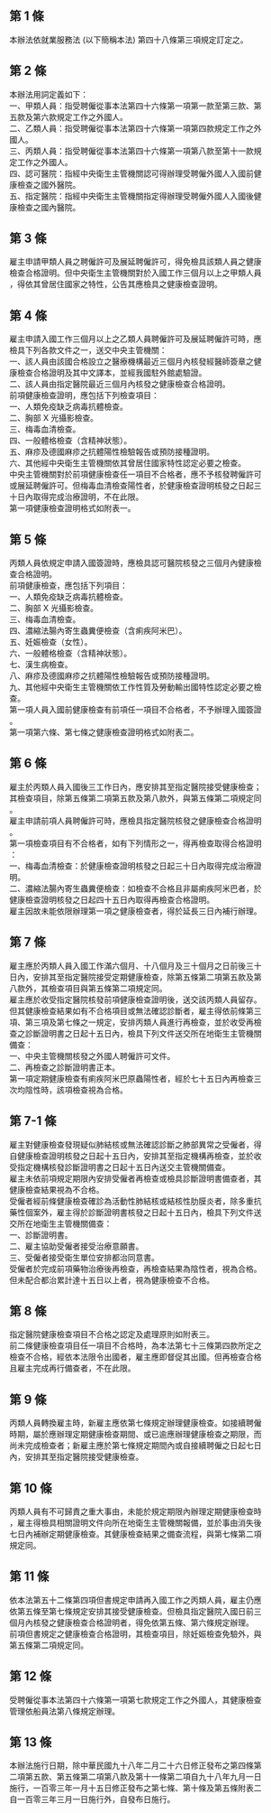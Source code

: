 第 1 條
-------
本辦法依就業服務法 (以下簡稱本法) 第四十八條第三項規定訂定之。

第 2 條
-------
本辦法用詞定義如下：  
一、甲類人員：指受聘僱從事本法第四十六條第一項第一款至第三款、第  
    五款及第六款規定工作之外國人。  
二、乙類人員：指受聘僱從事本法第四十六條第一項第四款規定工作之外  
    國人。  
三、丙類人員：指受聘僱從事本法第四十六條第一項第八款至第十一款規  
    定工作之外國人。  
四、認可醫院：指經中央衛生主管機關認可得辦理受聘僱外國人入國前健  
    康檢查之國外醫院。  
五、指定醫院：指經中央衛生主管機關指定得辦理受聘僱外國人入國後健  
    康檢查之國內醫院。

第 3 條
-------
雇主申請甲類人員之聘僱許可及展延聘僱許可，得免檢具該類人員之健康  
檢查合格證明。但中央衛生主管機關對於入國工作三個月以上之甲類人員  
，得依其曾居住國家之特性，公告其應檢具之健康檢查證明。

第 4 條
-------
雇主申請入國工作三個月以上之乙類人員聘僱許可及展延聘僱許可時，應  
檢具下列各款文件之一，送交中央主管機關：  
一、該人員由該國合格設立之醫療機構最近三個月內核發經醫師簽章之健  
    康檢查合格證明及其中文譯本，並經我國駐外館處驗證。  
二、該人員由指定醫院最近三個月內核發之健康檢查合格證明。  
前項健康檢查證明，應包括下列檢查項目：  
一、人類免疫缺乏病毒抗體檢查。  
二、胸部 X  光攝影檢查。  
三、梅毒血清檢查。  
四、一般體格檢查（含精神狀態）。  
五、麻疹及德國麻疹之抗體陽性檢驗報告或預防接種證明。  
六、其他經中央衛生主管機關依其曾居住國家特性認定必要之檢查。  
中央主管機關對於前項健康檢查任一項目不合格者，應不予核發聘僱許可  
或展延聘僱許可。但梅毒血清檢查陽性者，於健康檢查證明核發之日起三  
十日內取得完成治療證明，不在此限。  
第一項健康檢查證明格式如附表一。

第 5 條
-------
丙類人員依規定申請入國簽證時，應檢具認可醫院核發之三個月內健康檢  
查合格證明。  
前項健康檢查，應包括下列項目：  
一、人類免疫缺乏病毒抗體檢查。  
二、胸部 X  光攝影檢查。  
三、梅毒血清檢查。  
四、濃縮法腸內寄生蟲糞便檢查（含痢疾阿米巴）。  
五、妊娠檢查（女性）。  
六、一般體格檢查（含精神狀態）。  
七、漢生病檢查。  
八、麻疹及德國麻疹之抗體陽性檢驗報告或預防接種證明。  
九、其他經中央衛生主管機關依工作性質及勞動輸出國特性認定必要之檢  
    查。  
第一項人員入國前健康檢查有前項任一項目不合格者，不予辦理入國簽證  
。  
第一項第六條、第七條之健康檢查證明格式如附表二。

第 6 條
-------
雇主於丙類人員入國後三工作日內，應安排其至指定醫院接受健康檢查；  
其檢查項目，除第五條第二項第五款及第八款外，與第五條第二項規定同  
。  
雇主申請前項人員聘僱許可時，應檢具指定醫院核發之健康檢查合格證明  
。  
第一項檢查項目有不合格者，如有下列情形之一，得再檢查取得合格證明  
：  
一、梅毒血清檢查：於健康檢查證明核發之日起三十日內取得完成治療證  
    明。  
二、濃縮法腸內寄生蟲糞便檢查：如檢查不合格且非屬痢疾阿米巴者，於  
    健康檢查證明核發之日起四十五日內取得再檢查合格證明。  
雇主因故未能依限辦理第一項之健康檢查者，得於延長三日內補行辦理。

第 7 條
-------
雇主應於丙類人員入國工作滿六個月、十八個月及三十個月之日前後三十  
日內，安排其至指定醫院接受定期健康檢查，除第五條第二項第五款及第  
八款外，其檢查項目與第五條第二項規定同。  
雇主應於收受指定醫院核發前項健康檢查證明後，送交該丙類人員留存。  
但其健康檢查結果如有不合格項目或無法確認診斷者，雇主得依前條第三  
項、第三項及第七條之一規定，安排丙類人員進行再檢查，並於收受再檢  
查之診斷證明書之日起十五日內，檢具下列文件送交所在地衛生主管機關  
備查：  
一、中央主管機關核發之外國人聘僱許可文件。  
二、再檢查之診斷證明書正本。  
第一項定期健康檢查有痢疾阿米巴原蟲陽性者，經於七十五日內再檢查三  
次均陰性時，該項檢查視為合格。

第 7-1 條
---------
雇主對健康檢查發現疑似肺結核或無法確認診斷之肺部異常之受僱者，得  
自健康檢查證明核發之日起十五日內，安排其至指定機構再檢查，並於收  
受指定機構核發診斷證明書之日起十五日內送交主管機關備查。  
雇主未依前項規定期限內安排受僱者再檢查或檢具診斷證明書備查者，其  
健康檢查結果視為不合格。  
受僱者經前條健康檢查確診為活動性肺結核或結核性肋膜炎者，除多重抗  
藥性個案外，雇主得於診斷證明書核發之日起十五日內，檢具下列文件送  
交所在地衛生主管機關備查：  
一、診斷證明書。  
二、雇主協助受僱者接受治療意願書。  
三、受僱者接受衛生單位安排都治同意書。  
受僱者於完成前項藥物治療後再檢查，再檢查結果為陰性者，視為合格。  
但未配合都治累計達十五日以上者，視為健康檢查不合格。

第 8 條
-------
指定醫院健康檢查項目不合格之認定及處理原則如附表三。  
前二條健康檢查項目任一項目不合格時，為本法第七十三條第四款所定之  
檢查不合格，經依本法限令出國者，雇主應即督促其出國。但再檢查合格  
且雇主完成再行備查者，不在此限。

第 9 條
-------
丙類人員轉換雇主時，新雇主應依第七條規定辦理健康檢查。如接續聘僱  
時期，屬於應辦理定期健康檢查期間、或已逾應辦理健康檢查之期限，而  
尚未完成檢查者；新雇主應於第七條規定期間內或自接續聘僱之日起七日  
內，安排其至指定醫院接受健康檢查。

第 10 條
--------
丙類人員有不可歸責之重大事由，未能於規定期限內辦理定期健康檢查時  
，雇主得檢具相關證明文件向所在地衛生主管機關報備，並於事由消失後  
七日內補辦定期健康檢查。其健康檢查結果之備查流程，與第七條第二項  
規定同。

第 11 條
--------
依本法第五十二條第四項但書規定申請再入國工作之丙類人員，雇主仍應  
依第五條至第七條規定安排其接受健康檢查。但檢具指定醫院入國日前三  
個月內核發之健康檢查合格證明者，得免依第五條、第六條規定辦理。  
前項但書規定之健康檢查合格證明，其檢查項目，除妊娠檢查免驗外，與  
第五條第二項規定同。

第 12 條
--------
受聘僱從事本法第四十六條第一項第七款規定工作之外國人，其健康檢查  
管理依船員法第八條規定辦理。

第 13 條
--------
本辦法施行日期，除中華民國九十八年二月二十六日修正發布之第四條第  
二項第五款、第五條第二項第八款及第十一條第二項自九十八年九月一日  
施行，一百零三年一月十五日修正發布之第七條、第十條及第五條附表二  
自一百零三年三月一日施行外，自發布日施行。

